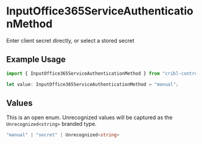 # InputOffice365ServiceAuthenticationMethod

Enter client secret directly, or select a stored secret

## Example Usage

```typescript
import { InputOffice365ServiceAuthenticationMethod } from "cribl-control-plane/models/operations";

let value: InputOffice365ServiceAuthenticationMethod = "manual";
```

## Values

This is an open enum. Unrecognized values will be captured as the `Unrecognized<string>` branded type.

```typescript
"manual" | "secret" | Unrecognized<string>
```